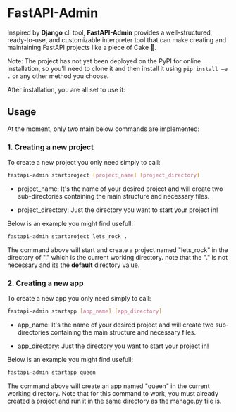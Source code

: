# FastAPI-Admin

Inspired by **Django** cli tool, **FastAPI-Admin** provides a well-structured, ready-to-use, and customizable interpreter tool that can make creating and maintaining FastAPI projects like a piece of Cake 🍰.

Note: The project has not yet been deployed on the PyPI for online installation, so you'll need to clone it and then install it using `pip install —e .` or any other method you choose.

After installation, you are all set to use it:

## Usage

At the moment, only two main below commands are implemented:

### 1. Creating a new project

To create a new project you only need simply to call:

```bash
fastapi-admin startproject [project_name] [project_directory]
```

- project_name:
    It's the name of your desired project and will create two sub-directories containing the main structure and necessary files.

- project_directory:
    Just the directory you want to start your project in!

Below is an example you might find usefull:

```bash
fastapi-admin startproject lets_rock .
```

The command above will start and create a project named "lets_rock" in the directory of "." which is the current working directory.
note that the "." is not necessary and its the **default** directory value.

### 2. Creating a new app

To create a new app you only need simply to call:

```bash
fastapi-admin startapp [app_name] [app_directory]
```

- app_name:
    It's the name of your desired project and will create two sub-directories containing the main structure and necessary files.

- app_directory:
    Just the directory you want to start your project in!

Below is an example you might find usefull:

```bash
fastapi-admin startapp queen 
```

The command above will create an app named "queen" in the current working directory.
Note that for this command to work, you must already created a project and run it in the same directory as the manage.py file is.


